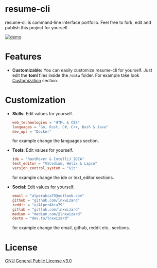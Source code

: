 # resume-cli
resume-cli is command-line interface portfolio. Feel free to fork, edit and publish this project for yourself.

[![demo](https://asciinema.org/a/611406.svg)](https://asciinema.org/a/611406?autoplay=1)


# Features
- **Customizable:** You can easily customize resume-cli for yourself. Just edit the **toml** files inside the `/data` folder. For example take look [Customization](#customization) section.


# Customization
- **Skills**: Edit values for yourself.
    ```toml
    web_technologies = "HTML & CSS"
    languages = "Go, Rust, C#, C++, Bash & Java"
    dev_ops = "Docker"
    ```
    for example change the languages section.


- **Tools**: Edit values for yourself.
    ```toml
    ide = "RustRover & IntelliJ IDEA"
    text_editor = "VSCodium, Helix & Lapce"
    version_control_system = "Git"
    ```
    for example change the ide or text_editor sections.


- **Social**: Edit values for yourself.
    ```toml
    email = "alperakca79@outlook.com"
    github = "github.com/lnxwizard"
    reddit = "u/AlperAkca79"
    gitlab = "gitlab.com/lnxwizard"
    medium = "medium.com/@lnxwizard"
    devto = "dev.to/lnxwizard"
    ```
    for example change the email, github, reddit etc.. sections.


# License
[GNU General Public License v3.0](LICENSE)
